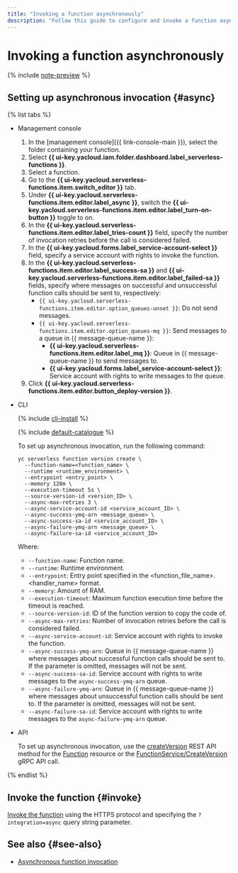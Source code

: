 ```yaml
---
title: "Invoking a function asynchronously"
description: "Follow this guide to configure and invoke a function asynchronously."
---
```


# Invoking a function asynchronously

{% include [note-preview](../../../_includes/note-preview.md) %}

## Setting up asynchronous invocation {#async}

{% list tabs %}

- Management console

    1. In the [management console]({{ link-console-main }}), select the folder containing your function.
    1. Select **{{ ui-key.yacloud.iam.folder.dashboard.label_serverless-functions }}**.
    1. Select a function.
    1. Go to the **{{ ui-key.yacloud.serverless-functions.item.switch_editor }}** tab.
    1. Under **{{ ui-key.yacloud.serverless-functions.item.editor.label_async }}**, switch the **{{ ui-key.yacloud.serverless-functions.item.editor.label_turn-on-button }}** toggle to on.
    1. In the **{{ ui-key.yacloud.serverless-functions.item.editor.label_tries-count }}** field, specify the number of invocation retries before the call is considered failed.
    1. In the **{{ ui-key.yacloud.forms.label_service-account-select }}** field, specify a service account with rights to invoke the function.
    1. In the **{{ ui-key.yacloud.serverless-functions.item.editor.label_success-sa }}** and **{{ ui-key.yacloud.serverless-functions.item.editor.label_failed-sa }}** fields, specify where messages on successful and unsuccessful function calls should be sent to, respectively:
        * `{{ ui-key.yacloud.serverless-functions.item.editor.option_queues-unset }}`: Do not send messages.
        * `{{ ui-key.yacloud.serverless-functions.item.editor.option_queues-mq }}`: Send messages to a queue in {{ message-queue-name }}:
            * **{{ ui-key.yacloud.serverless-functions.item.editor.label_mq }}**: Queue in {{ message-queue-name }} to send messages to.
            * **{{ ui-key.yacloud.forms.label_service-account-select }}**: Service account with rights to write messages to the queue.
    1. Click **{{ ui-key.yacloud.serverless-functions.item.editor.button_deploy-version }}**.

- CLI

    {% include [cli-install](../../../_includes/cli-install.md) %}

    {% include [default-catalogue](../../../_includes/default-catalogue.md) %}

    To set up asynchronous invocation, run the following command:

    ```
    yc serverless function version create \
      --function-name=<function_name> \
      --runtime <runtime_environment> \
      --entrypoint <entry_point> \
      --memory 128m \
      --execution-timeout 5s \
      --source-version-id <version_ID> \
      --async-max-retries 3 \
      --async-service-account-id <service_account_ID> \
      --async-success-ymq-arn <message_queue> \
      --async-success-sa-id <service_account_ID> \
      --async-failure-ymq-arn <message_queue> \
      --async-failure-sa-id <service_account_ID>
    ```
    Where:

    * `--function-name`: Function name.
    * `--runtime`: Runtime environment.
    * `--entrypoint`: Entry point specified in the <function_file_name>.<handler_name> format.
    * `--memory`: Amount of RAM.
    * `--execution-timeout`: Maximum function execution time before the timeout is reached.
    * `--source-version-id`: ID of the function version to copy the code of.
    * `--async-max-retries`: Number of invocation retries before the call is considered failed.
    * `--async-service-account-id`: Service account with rights to invoke the function.
    * `--async-success-ymq-arn`: Queue in {{ message-queue-name }} where messages about successful function calls should be sent to. If the parameter is omitted, messages will not be sent.
    * `--async-success-sa-id`: Service account with rights to write messages to the `async-success-ymq-arn` queue.
    * `--async-failure-ymq-arn`: Queue in {{ message-queue-name }} where messages about unsuccessful function calls should be sent to. If the parameter is omitted, messages will not be sent.
    * `--async-failure-sa-id`: Service account with rights to write messages to the `async-failure-ymq-arn` queue.

- API

    To set up asynchronous invocation, use the [createVersion](../../functions/api-ref/Function/createVersion.md) REST API method for the [Function](../../functions/api-ref/Function/index.md) resource or the [FunctionService/CreateVersion](../../functions/api-ref/grpc/function_service.md#CreateVersion) gRPC API call.

{% endlist %}

## Invoke the function {#invoke}

[Invoke the function](function-invoke.md) using the HTTPS protocol and specifying the `?integration=async` query string parameter.

## See also {#see-also}

* [Asynchronous function invocation](../../concepts/function-invoke-async.md)
